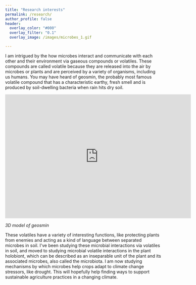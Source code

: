 ```yaml
---
title: "Research interests"
permalink: /research/
author_profile: false
header:
  overlay_color: "#000"
  overlay_filter: "0.1"
  overlay_image: /images/microbes_1.gif

---
```


I am intrigued by the how microbes interact and communicate with each other and their environment via gaseous compounds or volatiles. These compounds are called volatile because they are released into the air by microbes or plants and are perceived by a variety of organisms, including us humans. You may have heard of geosmin, the probably most famous volatile compound that has a characteristic earthy, fresh smell and is produced by soil-dwelling bacteria when rain hits dry soil.

<p>
    <iframe style="width: 600px; height: 400px;" frameborder="0" src="https://embed.molview.org/v1/?mode=balls&cid=29746"></iframe>
</p>
<p>
    <em>3D model of geosmin</em>
</p>

These volatiles have a variety of interesting functions, like protecting plants from enemies and acting as a kind of language between separated microbes in soil. I've been studying these microbial interactions via volatiles in soil, and moved to studying microbial volatile interactions in the plant holobiont, which can be described as an inseparable unit of the plant and its associated microbes, also called the microbiota. I am now studying mechanisms by which microbes help crops adapt to climate change stressors, like drought. This will hopefully help finding ways to support sustainable agriculture practices in a changing climate.
